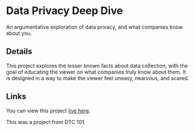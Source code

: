 # Data Privacy Deep Dive
An argumentative exploration of data privacy, and what companies know about you.

## Details
This project explores the lesser known facts about data collection, with the goal of educating the viewer on what companies truly know about them. It is designed in a way to make the viewer feel uneasy, nearvous, and scared.

## Links
You can view this project [live here](https://jackgraddon.github.io/DataPrivacyDeepDive/).

This was a project from DTC 101.
